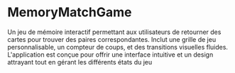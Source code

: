 # MemoryMatchGame
Un jeu de mémoire interactif permettant aux utilisateurs de retourner des cartes pour trouver des paires correspondantes. Inclut une grille de jeu personnalisable, un compteur de coups, et des transitions visuelles fluides. L'application est conçue pour offrir une interface intuitive et un design attrayant tout en gérant les différents états du jeu
